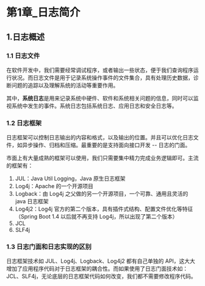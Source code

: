 # 第1章_日志简介
## 1.日志概述
### 1.1 日志文件
在软件开发中，我们需要经常调试程序，或者输出一些状态，便于我们查询程序运行状况。而日志文件是用于记录系统操作事件的文件集合，具有处理历史数据，诊断问题的追踪以及理解系统的活动等重要作用。

其中，**系统日志**是用来记录系统中硬件、软件和系统相关问题的信息，同时可以监视系统中发生的事件。系统日志包括系统日志、应用日志和安全日志等。
### 1.2 日志框架
日志框架可以控制日志输出的内容和格式，以及输出的位置。并且可以优化日志文件，如异步操作、归档和压缩。最重要的是支持面向接口开发 -- 日志的门面。

市面上有大量成熟的框架可以使用，我们只需要集中精力完成业务逻辑即可。主流的框架有：

1. JUL：Java Util Logging，Java 原生日志框架
2. Log4j：Apache 的一个开源项目
3. Logback：由 Log4j 之父做的另一个开源项目，一个可靠、通用且灵活的 java 日志框架
4. Log4j2：Log4j 官方的第二个版本，具有插件式结构、配置文件优化等特征（Spring Boot 1.4 以后就不再支持 Log4j，所以出现了第二个版本）
5. JCL
6. SLF4j

### 1.3 日志门面和日志实现的区别
日志框架技术如 JUL、Log4j、Logback、Log4j2 都有自己单独的 API，这大大增加了应用程序代码对于日志框架的耦合性。而如果使用了日志门面技术如：JCL、SLF4j，无论底层的日志框架代码如何改变，我们都不需要修改程序代码。 